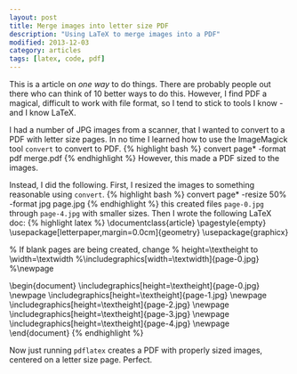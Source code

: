 ```yaml
---
layout: post
title: Merge images into letter size PDF
description: "Using LaTeX to merge images into a PDF"
modified: 2013-12-03
category: articles
tags: [latex, code, pdf]
---
```


This is a article on *one way* to do things.  There are probably people out there who can think of 10 better ways to do this.
However, I find PDF a magical, difficult to work with file format, so I tend to stick to tools I know - and I know LaTeX.

I had a number of JPG images from a scanner, that I wanted to convert to a PDF with letter size pages.
In no time I learned how to use the ImageMagick tool `convert` to convert to PDF.
{% highlight bash %}
convert page* -format pdf merge.pdf
{% endhighlight %}
However, this made a PDF sized to the images.

Instead, I did the following.  First, I resized the images to something reasonable using `convert`.
{% highlight bash %}
convert page* -resize 50% -format jpg page.jpg
{% endhighlight %}
this created files `page-0.jpg` through `page-4.jpg` with smaller sizes.  Then I wrote the following LaTeX doc:
{% highlight latex %}
\documentclass{article}
\pagestyle{empty}
\usepackage[letterpaper,margin=0.0cm]{geometry}
\usepackage{graphicx}

% If blank pages are being created, change
%   height=\textheight  to   \width=\textwidth
%\includegraphics[width=\textwidth]{page-0.jpg}
%\newpage

\begin{document}
    \includegraphics[height=\textheight]{page-0.jpg}
    \newpage
    \includegraphics[height=\textheight]{page-1.jpg}
    \newpage
    \includegraphics[height=\textheight]{page-2.jpg}
    \newpage
    \includegraphics[height=\textheight]{page-3.jpg}
    \newpage
    \includegraphics[height=\textheight]{page-4.jpg}
    \newpage
\end{document}
{% endhighlight %}

Now just running `pdflatex` creates a PDF with properly sized images, centered on a letter size page.  Perfect.
